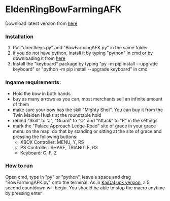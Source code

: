 # EldenRingBowFarmingAFK

Download latest version from [here](https://github.com/iltitti/EldenRingBowFarming/releases/tag/success)

### Installation

1) Put "directkeys.py" and "BowFarmingAFK.py" in the same folder
2) if you do not have python, install it by typing "python" in cmd or by downloading it from [here](https://www.python.org/downloads/)
3) Install the "keyboard" package by typing "py -m pip install --upgrade keyboard" or "python -m pip install --upgrade keyboard" in cmd


### Ingame requirements:
- Hold the bow in both hands
- buy as many arrows as you can, most merchants sell an infinite amount of them
- make sure your bow has the skill "Mighty Shot". You can buy it from the Twin Maiden Husks at the roundtable hold
- rebind "Skill" to "J", "Guard" to "O" and "Attack" to "P" in the settings
- mark the "Palace Approach Ledge-Road" site of grace in your grace menu on the map. do that by standing or sitting at the site of grace and pressing the following buttons:
  - XBOX Controller: MENU, Y, RS
  - PS Controller: SHARE, TRIANGLE, R3
  - Keyboard: G, F, Z

### How to run

Open cmd, type in "py" or "python", leave a space and drag "BowFarmingAFK.py" onto the terminal. 
As in [KaiDaLuck version](https://github.com/KaiDaLuck/EldenRingFarming), a 5 second countdown will begin. 
You should be able to stop the macro anytime by pressing enter

